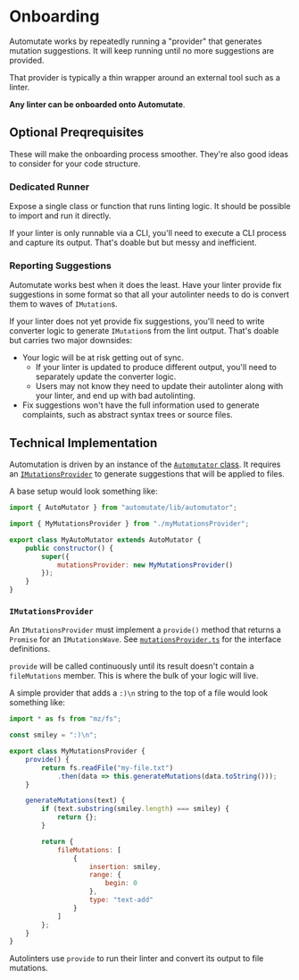 # Onboarding

Automutate works by repeatedly running a "provider" that generates mutation suggestions.
It will keep running until no more suggestions are provided.

That provider is typically a thin wrapper around an external tool such as a linter.

**Any linter can be onboarded onto Automutate**.


## Optional Preqrequisites

These will make the onboarding process smoother.
They're also good ideas to consider for your code structure.

### Dedicated Runner

Expose a single class or function that runs linting logic.
It should be possible to import and run it directly.

If your linter is only runnable via a CLI, you'll need to execute a CLI process and capture its output.
That's doable but but messy and inefficient.

### Reporting Suggestions

Automutate works best when it does the least.
Have your linter provide fix suggestions in some format so that all your autolinter needs to do is convert them to waves of `IMutation`s.

If your linter does not yet provide fix suggestions, you'll need to write converter logic to generate `IMutation`s from the lint output.
That's doable but carries two major downsides:
* Your logic will be at risk getting out of sync.
    * If your linter is updated to produce different output, you'll need to separately update the converter logic.
    * Users may not know they need to update their autolinter along with your linter, and end up with bad autolinting.
* Fix suggestions won't have the full information used to generate complaints, such as abstract syntax trees or source files.


## Technical Implementation

Automutation is driven by an instance of the [`Automutator` class](../src/autoMutator.ts).
It requires an [`IMutationsProvider`](../src/mutationsProvider.ts) to generate suggestions that will be applied to files.

A base setup would look something like:

```javascript
import { AutoMutator } from "automutate/lib/automutator";

import { MyMutationsProvider } from "./myMutationsProvider";

export class MyAutoMutator extends AutoMutator {
    public constructor() {
        super({
            mutationsProvider: new MyMutationsProvider()
        });
    }
}
```

### `IMutationsProvider`

An `IMutationsProvider` must implement a `provide()` method that returns a `Promise` for an `IMutationsWave`.
See [`mutationsProvider.ts`](../src/mutationsProvider.ts) for the interface definitions.

`provide` will be called continuously until its result doesn't contain a `fileMutations` member.
This is where the bulk of your logic will live.

A simple provider that adds a `:)\n` string to the top of a file would look something like:

```javascript
import * as fs from "mz/fs";

const smiley = ":)\n";

export class MyMutationsProvider {
    provide() {
        return fs.readFile("my-file.txt")
            .then(data => this.generateMutations(data.toString()));
    }

    generateMutations(text) {
        if (text.substring(smiley.length) === smiley) {
            return {};
        }

        return {
            fileMutations: [
                {
                    insertion: smiley,
                    range: {
                        begin: 0
                    },
                    type: "text-add"
                }
            ]
        };
    }
}
```

Autolinters use `provide` to run their linter and convert its output to file mutations.
